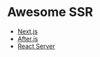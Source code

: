 # Awesome SSR

 - [Next.js](https://github.com/zeit/next.js)
 - [After.js](https://github.com/jaredpalmer/after.js)
 - [React Server](https://github.com/redfin/react-server)
